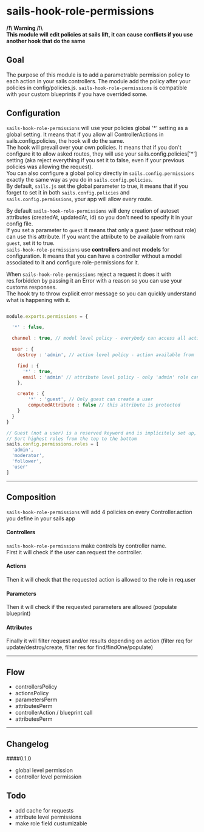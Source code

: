 # sails-hook-role-permissions

**/!\ Warning /!\   
This module will edit policies at sails lift, it can cause conflicts if you use another hook that do the same**

## Goal
The purpose of this module is to add a parametrable permission policy to each action in your sails controllers.
The module add the policy after your policies in config/policies.js.
`sails-hook-role-permissions` is compatible with your custom blueprints if you have overrided some.  

## Configuration

`sails-hook-role-permissions` will use your policies global '\*' setting as a global setting. It means that if you allow all ControllerActions in sails.config.policies, the hook will do the same.  
The hook will prevail over your own policies. It means that if you don't configure it to allow asked routes, they will use your sails.config.policies['\*'] setting (aka reject everything if you set it to false, even if your previous policies was allowing the request).  
You can also configure a global policy directly in `sails.config.permissions` exactly the same way as you do in `sails.config.policies`.  
By default, `sails.js` set the global parameter to true, it means that if you forget to set it in both `sails.config.policies` and `sails.config.permissions`, your app will allow every route.  


By default `sails-hook-role-permissions` will deny creation of autoset attributes (createdAt, updatedAt, id) so you don't need to specify it in your config file.  
If you set a parameter to `guest` it means that only a guest (user without role) can use this attribute. If you want the attribute to be available from rank `guest`, set it to true.  
`sails-hook-role-permissions` use **controllers** and not **models** for configuration. It means that you can have a controller without a model associated to it and configure role-permissions for it.  


When `sails-hook-role-permissions` reject a request it does it with res.forbidden by passing it an Error with a reason so you can use your customs responses.  
The hook try to throw explicit error message so you can quickly understand what is happening with it.  


```javascript

module.exports.permissions = {

  '*' : false,

  channel : true, // model level policy - everybody can access all actions and all attributes (expect creating autoset attributes)

  user : {
    destroy : 'admin', // action level policy - action available from 'admin' role

    find : {
      '*' : true,
      email : 'admin' // attribute level policy - only 'admin' role can find email attribute
    },

    create : {
        '*' : 'guest', // Only guest can create a user
        computedAttribute : false // this attribute is protected
    }
  }
}

// Guest (not a user) is a reserved keyword and is implicitely set up, you don't need to specify it
// Sort highest roles from the top to the bottom
sails.config.permissions.roles = [
  'admin',
  'moderator',
  'follower',
  'user'
]

```
---


## Composition
`sails-hook-role-permissions` will add 4 policies on every Controller.action you define in your sails app

#### Controllers
`sails-hook-role-permissions` make controls by controller name.  
First it will check if the user can request the controller.

#### Actions
Then it will check that the requested action is allowed to the role in req.user

#### Parameters
Then it will check if the requested parameters are allowed (populate blueprint)

#### Attributes
Finally it will filter request and/or results depending on action (filter req for update/destroy/create, filter res for find/findOne/populate)


---

## Flow
- controllersPolicy
- actionsPolicy
- parametersPerm
- attributesPerm
- controllerAction / blueprint call
- attributesPerm

---


## Changelog
####0.1.0
- global level permission
- controller level permission


## Todo
- add cache for requests
- attribute level permissions
- make role field custumizable
